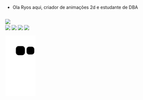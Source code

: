 - Ola Ryos aqui, criador de animações 2d e estudante de DBA
##

<div>


<div align="center">
  <a href="https://github.com/kauaryos">
</div>
 
<div> 
  <img src="https://i.pinimg.com/originals/bc/a3/17/bca3172d8a72d91c4cbdc477148ff13f.gif" target="_blank"></a> 
<div> 
 <a href="https://www.youtube.com/channel/UCsT-_F60GLoY-WWHFo6oD-A" target="_blank"><img src="https://img.shields.io/badge/YouTube-FF0000?style=for-the-badge&logo=youtube&logoColor=white" target="_blank"></a>
  <a href="https://instagram.com/kauaryos" target="_blank"><img src="https://img.shields.io/badge/-Instagram-%23E4405F?style=for-the-badge&logo=instagram&logoColor=white" target="_blank"></a>
  <a href = "mailto:kauaryos@gmail.com"><img src="https://img.shields.io/badge/-Gmail-%23333?style=for-the-badge&logo=gmail&logoColor=white" target="_blank"></a>
  <a href="https://www.linkedin.com/in/kau%C3%A3-ryos-81a171231/" target="_blank"><img src="https://img.shields.io/badge/-LinkedIn-%230077B5?style=for-the-badge&logo=linkedin&logoColor=white" target="_blank"></a> 
  
 
  ![Snake animation](https://github.com/rafaballerini/rafaballerini/blob/output/github-contribution-grid-snake.svg)
 
</div>

 
